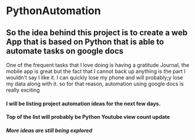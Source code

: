 # PythonAutomation
## So the idea behind this project is to create a web App that is based on Python that is able to automate tasks on google docs  
One of the frequent tasks that I love doing is having a gratitude Journal, the mobile app is great but the fact that I cannot back up anything is the part 
I wouldn't say I like it. I can quickly lose my phone and will probably;y lose my data along with it. 
so for that reason, automation using google docs is really exciting 
#### I will be listing project automation ideas for the next few days.
#### Top of the list will probably be Python Youtube view count update
##### More ideas are still being explored
